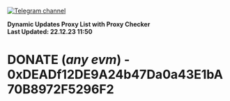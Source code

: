 [![Telegram channel](https://img.shields.io/endpoint?url=https://runkit.io/damiankrawczyk/telegram-badge/branches/master?url=https://t.me/n4z4v0d)](https://t.me/n4z4v0d) 

**Dynamic Updates Proxy List with Proxy Checker**  
**Last Updated: 22.12.23 11:50**

# DONATE (_any evm_) - 0xDEADf12DE9A24b47Da0a43E1bA70B8972F5296F2
